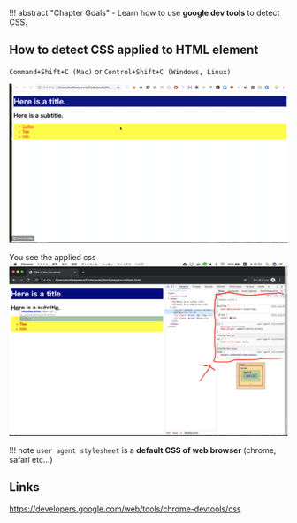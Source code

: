 !!! abstract "Chapter Goals"
    - Learn how to use **google dev tools** to detect CSS.

## How to detect CSS applied to HTML element
`Command+Shift+C (Mac)` or `Control+Shift+C (Windows, Linux)`

![open-google-dev-tools](../img/css-guide/open-google-dev-tools.gif)

You see the applied css
![detect-applied-css](../img/css-guide/detect-applied-css.png)


!!! note
    `user agent stylesheet` is a **default CSS of web browser** (chrome, safari etc...)

## Links
https://developers.google.com/web/tools/chrome-devtools/css
